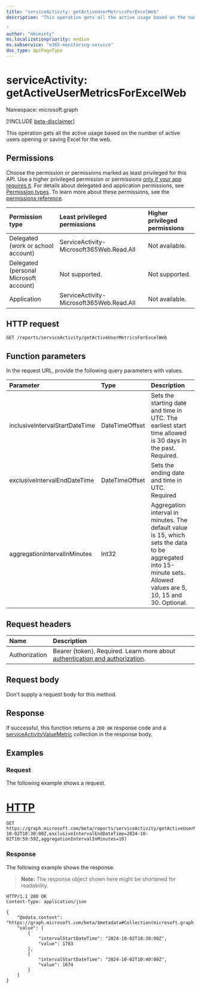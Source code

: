 ```yaml
---
title: "serviceActivity: getActiveUserMetricsForExcelWeb"
description: "This operation gets all the active usage based on the number of active users opening or saving Excel for the web.

"
author: "mkuninty"
ms.localizationpriority: medium
ms.subservice: "m365-monitoring-service"
doc_type: apiPageType
---
```


# serviceActivity: getActiveUserMetricsForExcelWeb
Namespace: microsoft.graph

[!INCLUDE [beta-disclaimer](../../includes/beta-disclaimer.md)]

This operation gets all the active usage based on the number of active users opening or saving Excel for the web.

## Permissions
Choose the permission or permissions marked as least privileged for this API. Use a higher privileged permission or permissions [only if your app requires it](/graph/permissions-overview#best-practices-for-using-microsoft-graph-permissions). For details about delegated and application permissions, see [Permission types](/graph/permissions-overview#permission-types). To learn more about these permissions, see the [permissions reference](/graph/permissions-reference).

|Permission type|Least privileged permissions|Higher privileged permissions|
|:---|:---|:---|
|Delegated (work or school account)|ServiceActivity-Microsoft365Web.Read.All|Not available.|
|Delegated (personal Microsoft account)|Not supported.|Not supported.|
|Application|ServiceActivity-Microsoft365Web.Read.All|Not available.|

## HTTP request

<!-- {
  "blockType": "ignored"
}
-->
``` http
GET /reports/serviceActivity/getActiveUserMetricsForExcelWeb
```

## Function parameters
In the request URL, provide the following query parameters with values.

|Parameter|Type|Description|
|:---|:---|:---|
|inclusiveIntervalStartDateTime|DateTimeOffset|Sets the starting date and time in UTC. The earliest start time allowed is 30 days in the past. Required.|
|exclusiveIntervalEndDateTime|DateTimeOffset|Sets the ending date and time in UTC. Required|
|aggregationIntervalInMinutes|Int32|Aggregation interval in minutes. The default value is 15, which sets the data to be aggregated into 15-minute sets. Allowed values are 5, 10, 15 and 30. Optional.|

## Request headers
|Name|Description|
|:---|:---|
|Authorization|Bearer {token}. Required. Learn more about [authentication and authorization](/graph/auth/auth-concepts).|

## Request body
Don't supply a request body for this method.

## Response

If successful, this function returns a `200 OK` response code and a [serviceActivityValueMetric](../resources/serviceactivityvaluemetric.md) collection in the response body.

## Examples

### Request
The following example shows a request.
# [HTTP](#tab/http)
<!-- {
  "blockType": "request",
  "name": "serviceactivitythis.getActiveUserMetricsForExcelWeb"
}
-->
``` http
GET https://graph.microsoft.com/beta/reports/serviceActivity/getActiveUserMetricsForExcelWeb(inclusiveIntervalStartDateTime=2024-10-02T10:30:00Z,exclusiveIntervalEndDateTime=2024-10-02T10:59:59Z,aggregationIntervalInMinutes=10)
```

### Response
The following example shows the response.
>**Note:** The response object shown here might be shortened for readability.
<!-- {
  "blockType": "response",
  "truncated": true,
  "@odata.type": "Collection(microsoft.graph.serviceActivityValueMetric)"
}
-->
``` http
HTTP/1.1 200 OK
Content-Type: application/json

{
    "@odata.context": "https://graph.microsoft.com/beta/$metadata#Collection(microsoft.graph.serviceActivityValueMetric)",
    "value": [
        {
            "intervalStartDateTime": "2024-10-02T10:30:00Z",
            "value": 1783
        },
        {
            "intervalStartDateTime": "2024-10-02T10:40:00Z",
            "value": 1674
        }
    ]
}
```
